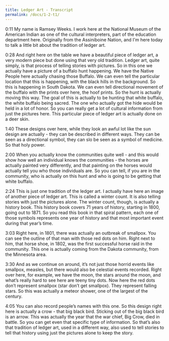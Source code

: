 ```yaml
---
title: Ledger Art - Transcript
permalink: /docs/1-2-t1/
---
```


0:11
My name is Ramsey Weeks. I work here at the National Museum of the American Indian as one of the cultural interpreters, part of the education department here. Originally from the Assiniboine Nation, and I'm here today to talk a little bit about the tradition of ledger art.

0:28
And right here on the table we have a beautiful piece of ledger art, a very modern piece but done using that very old tradition. Ledger art, quite simply, is that process of telling stories with pictures. So in this one we actually have a picture of a buffalo hunt happening. We have the Native People here actually chasing those Buffalo. We can even tell the particular location that this is happening, with the black hills in the background. So this is happening in South Dakota. We can even tell directional movement of the buffalo with the prints over here, the hoof prints. So the hunt is actually moving this way. The goal of this is actually to be hunting that white buffalo, the white buffalo being sacred. The one who actually got the hide would be held in a lot of honor. So you can really get a lot of cultural information from just the pictures here. This particular piece of ledger art is actually done on a deer skin.

1:40
These designs over here, while they look an awful lot like the sun design are actually - they can be described in different ways. They can be seen as a directional symbol, they can slo be seen as a symbol of medicine. So that holy power.

2:00
When you actually know the communities quite well - and this would show how well an individual knows the communities - the horses are actually painted very differently, and that painting on the horses would actually tell you who those individuals are. So you can tell, if you are in the community, who is actually on this hunt and who is going to be getting that white buffalo.

2:24
This is just one tradition of the ledger art. I actually have here an image of another piece of ledger art. This is called a winter count. It is also telling stories with just the pictures alone. The winter count, though, is actually a history book. This history book covers 71 years of history, starting in 1800, going out to 1871. So you read this book in that spiral pattern, each one of those symbols represents one year of history and that most important event during that year’s time.

3:03
Right here, in 1801, there was actually an outbreak of smallpox. You can see the outline of that man with those red dots on him. Right next to him, that horse shoe, in 1802, was the first successful horse raid in the community. This one is actually coming from the Dakota community, from the Minnesota area.

3:30
And as we continue on around, it’s not just those horrid events like smallpox, measles, but there would also be celestial events recorded. Right over here, for example, we have the moon, the stars around the moon, and what’s really hard to see here are teeny tiny dots. Now here the red dots don’t represent smallpox (star don’t get smallpox). They represent falling stars. So this was actually a meteor shower, one of the largest of the century.

4:05
You can also record people’s names with this one. So this design right here is actually a crow - that big black bird. Sticking out of the big black bird is an arrow. This was actually the year that the war chief, Big Crow, died in battle. So you can get even that specific type of information. So that’s also that tradition of ledger art, used in a different way, also used to tell stories to tell that history using just the pictures alone to keep the story.
